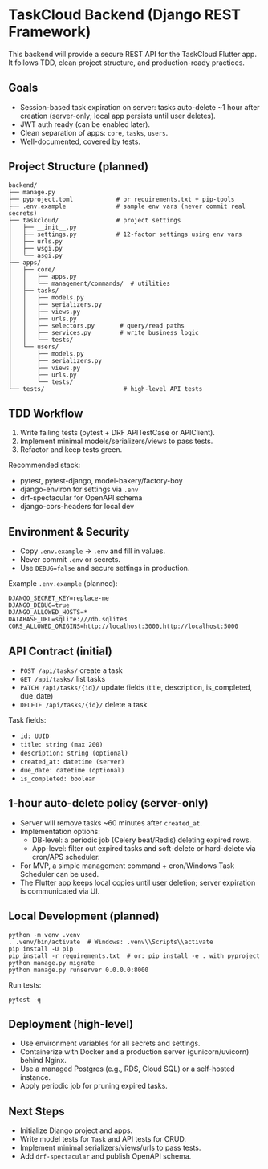 # TaskCloud Backend (Django REST Framework)

This backend will provide a secure REST API for the TaskCloud Flutter app. It follows TDD, clean project structure, and production-ready practices.

## Goals

- Session-based task expiration on server: tasks auto-delete ~1 hour after creation (server-only; local app persists until user deletes).
- JWT auth ready (can be enabled later).
- Clean separation of apps: `core`, `tasks`, `users`.
- Well-documented, covered by tests.

## Project Structure (planned)

```
backend/
├── manage.py
├── pyproject.toml            # or requirements.txt + pip-tools
├── .env.example              # sample env vars (never commit real secrets)
├── taskcloud/                # project settings
│   ├── __init__.py
│   ├── settings.py           # 12-factor settings using env vars
│   ├── urls.py
│   ├── wsgi.py
│   └── asgi.py
├── apps/
│   ├── core/
│   │   ├── apps.py
│   │   └── management/commands/  # utilities
│   ├── tasks/
│   │   ├── models.py
│   │   ├── serializers.py
│   │   ├── views.py
│   │   ├── urls.py
│   │   ├── selectors.py       # query/read paths
│   │   ├── services.py        # write business logic
│   │   └── tests/
│   └── users/
│       ├── models.py
│       ├── serializers.py
│       ├── views.py
│       ├── urls.py
│       └── tests/
└── tests/                      # high-level API tests
```

## TDD Workflow

1. Write failing tests (pytest + DRF APITestCase or APIClient).
2. Implement minimal models/serializers/views to pass tests.
3. Refactor and keep tests green.

Recommended stack:
- pytest, pytest-django, model-bakery/factory-boy
- django-environ for settings via `.env`
- drf-spectacular for OpenAPI schema
- django-cors-headers for local dev

## Environment & Security

- Copy `.env.example` → `.env` and fill in values.
- Never commit `.env` or secrets.
- Use `DEBUG=false` and secure settings in production.

Example `.env.example` (planned):
```
DJANGO_SECRET_KEY=replace-me
DJANGO_DEBUG=true
DJANGO_ALLOWED_HOSTS=*
DATABASE_URL=sqlite:///db.sqlite3
CORS_ALLOWED_ORIGINS=http://localhost:3000,http://localhost:5000
```

## API Contract (initial)

- `POST /api/tasks/` create a task
- `GET /api/tasks/` list tasks
- `PATCH /api/tasks/{id}/` update fields (title, description, is_completed, due_date)
- `DELETE /api/tasks/{id}/` delete a task

Task fields:
- `id: UUID`
- `title: string (max 200)`
- `description: string (optional)`
- `created_at: datetime (server)`
- `due_date: datetime (optional)`
- `is_completed: boolean`

## 1-hour auto-delete policy (server-only)

- Server will remove tasks ~60 minutes after `created_at`.
- Implementation options:
  - DB-level: a periodic job (Celery beat/Redis) deleting expired rows.
  - App-level: filter out expired tasks and soft-delete or hard-delete via cron/APS scheduler.
- For MVP, a simple management command + cron/Windows Task Scheduler can be used.
- The Flutter app keeps local copies until user deletion; server expiration is communicated via UI.

## Local Development (planned)

```
python -m venv .venv
. .venv/bin/activate  # Windows: .venv\\Scripts\\activate
pip install -U pip
pip install -r requirements.txt  # or: pip install -e . with pyproject
python manage.py migrate
python manage.py runserver 0.0.0.0:8000
```

Run tests:
```
pytest -q
```

## Deployment (high-level)

- Use environment variables for all secrets and settings.
- Containerize with Docker and a production server (gunicorn/uvicorn) behind Nginx.
- Use a managed Postgres (e.g., RDS, Cloud SQL) or a self-hosted instance.
- Apply periodic job for pruning expired tasks.

## Next Steps

- Initialize Django project and apps.
- Write model tests for `Task` and API tests for CRUD.
- Implement minimal serializers/views/urls to pass tests.
- Add `drf-spectacular` and publish OpenAPI schema.
